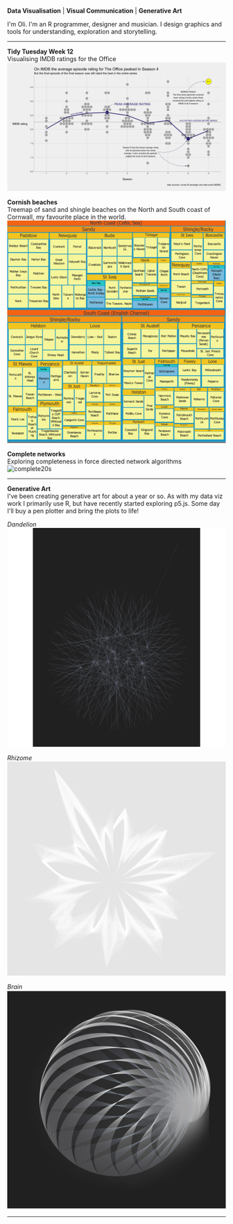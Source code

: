**Data Visualisation** | **Visual Communication** | **Generative Art**

I'm Oli. I'm an R programmer, designer and musician. I design graphics and tools for understanding, exploration and storytelling. 

----------

**Tidy Tuesday Week 12**  
Visualising IMDB ratings for the Office
![officeDotPlot](/officeDotPlot.png)

**Cornish beaches**  
Treemap of sand and shingle beaches on the North and South coast of Cornwall, my favourite place in the world.  
![cornwall](/cornwall.png)

**Complete networks**  
Exploring completeness in force directed network algorithms 
![complete20s](/complete20s.png)

----------

**Generative Art**  
I've been creating generative art for about a year or so. As with my data viz work I primarily use R, but have recently started exploring p5.js. Some day I'll buy a pen plotter and bring the plots to life!

*Dandelion*
![t35](/t35.jpg)

*Rhizome*
![narrativeLinesRhizome](/narrativeLinesRhizome.jpg)

*Brain*
![t27](/t27.jpg)

----------




